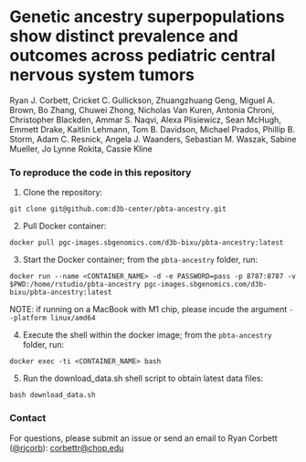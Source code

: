 # Genetic ancestry superpopulations show distinct prevalence and outcomes across pediatric central nervous system tumors 

Ryan J. Corbett, Cricket C. Gullickson, Zhuangzhuang Geng, Miguel A. Brown, Bo Zhang, Chuwei Zhong, Nicholas Van Kuren, Antonia Chroni, Christopher Blackden, Ammar S. Naqvi, Alexa Plisiewicz, Sean McHugh, Emmett Drake, Kaitlin Lehmann, Tom B. Davidson, Michael Prados, Phillip B. Storm, Adam C. Resnick, Angela J. Waanders, Sebastian M. Waszak, Sabine Mueller, Jo Lynne Rokita, Cassie Kline

### To reproduce the code in this repository

1. Clone the repository:
```
git clone git@github.com:d3b-center/pbta-ancestry.git
```

2. Pull Docker container:
```
docker pull pgc-images.sbgenomics.com/d3b-bixu/pbta-ancestry:latest
```

3. Start the Docker container; from the `pbta-ancestry` folder, run:
```
docker run --name <CONTAINER_NAME> -d -e PASSWORD=pass -p 8787:8787 -v $PWD:/home/rstudio/pbta-ancestry pgc-images.sbgenomics.com/d3b-bixu/pbta-ancestry:latest
```
NOTE: if running on a MacBook with M1 chip, please incude the argument `--platform linux/amd64`

4. Execute the shell within the docker image; from the `pbta-ancestry` folder, run: 
```
docker exec -ti <CONTAINER_NAME> bash
```

5. Run the download_data.sh shell script to obtain latest data files:

```
bash download_data.sh
```

### Contact

For questions, please submit an issue or send an email to Ryan Corbett ([@rjcorb](https://github.com/rjcorb)): corbettr@chop.edu